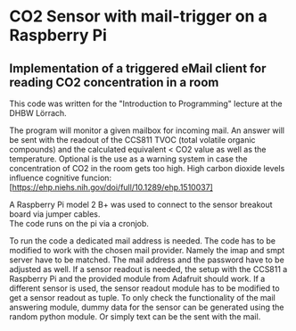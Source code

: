 <h1> CO2 Sensor with mail-trigger on a Raspberry Pi </h1>

<h2> Implementation of a triggered eMail client for reading CO2 concentration in a room </h2>

This code was written for the "Introduction to Programming" lecture at the DHBW Lörrach.

The program will monitor a given mailbox for incoming mail. An answer will be sent with 
the readout of the CCS811 TVOC (total volatile organic compounds) and the calculated equivalent <
CO2 value as well as the temperature. Optional is the use as a warning system in case the concentration 
of CO2 in the room gets too high. High carbon dioxide levels influence cognitive funcion:<br/>
[https://ehp.niehs.nih.gov/doi/full/10.1289/ehp.1510037] <br/>

A Raspberry Pi model 2 B+ was used to connect to the sensor breakout board via jumper cables. <br/>
The code runs on the pi via a cronjob.

To run the code a dedicated mail address is needed. The code has to be modified to work with the chosen mail provider. Namely the imap and smpt server have to be matched. The mail address and the password have to be adjusted as well.
If a sensor readout is needed, the setup with the CCS811 a Raspberry Pi and the provided module from Adafruit should work. If a different sensor is used, the sensor readout module has to be modified to get a sensor readout as tuple.
To only check the functionality of the mail answering module, dummy data for the sensor can be generated using the random python module. Or simply text can be the sent with the mail.



